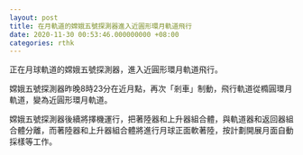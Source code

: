 ```yaml
---
layout: post
title: 在月軌道的嫦娥五號探測器進入近圓形環月軌道飛行
date: 2020-11-30 00:53:46.000000000 +08:00
categories: rthk
---
```


正在月球軌道的嫦娥五號探測器，進入近圓形環月軌道飛行。

嫦娥五號探測器昨晚8時23分在近月點，再次「剎車」制動，飛行軌道從橢圓環月軌道，變為近圓形環月軌道。

嫦娥五號探測器後續將擇機運行，把著陸器和上升器組合體，與軌道器和返回器組合體分離，而著陸器和上升器組合體將進行月球正面軟著陸，按計劃開展月面自動採樣等工作。
